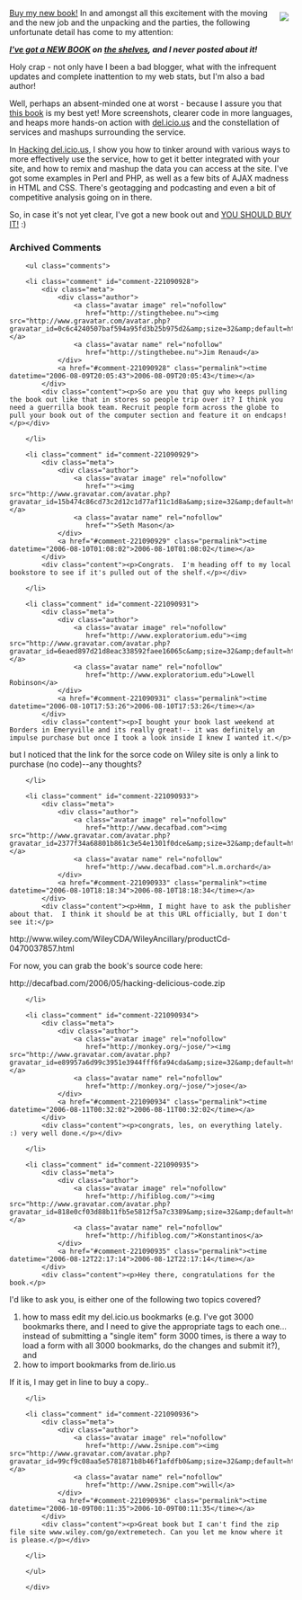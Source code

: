 <a href="http://flickr.com/photos/deusx/197593569/"><img style="border: none; padding: 0.5em; float: right" src="http://static.flickr.com/60/197593569_afeccccfd9_m.jpg" /></a><a href="http://www.amazon.com/exec/obidos/ASIN/0470037857/0xdecafbad01-20/104-2713105-4524705?%5Fencoding=UTF8&camp=1789&link%5Fcode=xm2">Buy my new book!</a>  In and amongst all this excitement with the moving and the new job and the unpacking and the parties, the following unfortunate detail has come to my attention:

<b><i><a href="http://www.amazon.com/exec/obidos/ASIN/0470037857/0xdecafbad01-20/104-2713105-4524705?%5Fencoding=UTF8&camp=1789&link%5Fcode=xm2">I've got a NEW BOOK</a> on <a href="http://flickr.com/photos/deusx/197593569/in/photostream/">the shelves</a>, and I never posted about it!</i></b>

Holy crap - not only have I been a bad blogger, what with the infrequent updates and complete inattention to my web stats, but I'm also a bad author!

Well, perhaps an absent-minded one at worst - because I assure you that <a href="http://www.amazon.com/exec/obidos/ASIN/0470037857/0xdecafbad01-20/104-2713105-4524705?%5Fencoding=UTF8&camp=1789&link%5Fcode=xm2">this book</a> is my best yet!  More screenshots, clearer code in more languages, and heaps more hands-on action with <a href="http://del.icio.us">del.icio.us</a> and the constellation of services and mashups surrounding the service.  

In <a href="http://www.amazon.com/exec/obidos/ASIN/0470037857/0xdecafbad01-20/104-2713105-4524705?%5Fencoding=UTF8&camp=1789&link%5Fcode=xm2">Hacking del.icio.us</a>, I show you how to tinker around with various ways to more effectively use the service, how to get it better integrated with your site, and how to remix and mashup the data you can access at the site.  I've got some examples in Perl and PHP, as well as a few bits of AJAX madness in HTML and CSS.  There's geotagging and podcasting and even a bit of competitive analysis going on in there.

So, in case it's not yet clear, I've got a new book out and <a href="http://www.amazon.com/exec/obidos/ASIN/0470037857/0xdecafbad01-20/104-2713105-4524705?%5Fencoding=UTF8&camp=1789&link%5Fcode=xm2">YOU SHOULD BUY IT!</a>  :)

<div id="comments" class="comments archived-comments">
            <h3>Archived Comments</h3>
            
        <ul class="comments">
            
        <li class="comment" id="comment-221090928">
            <div class="meta">
                <div class="author">
                    <a class="avatar image" rel="nofollow" 
                       href="http://stingthebee.nu"><img src="http://www.gravatar.com/avatar.php?gravatar_id=0c6c4240507baf594a95fd3b25b975d2&amp;size=32&amp;default=http://mediacdn.disqus.com/1320279820/images/noavatar32.png"/></a>
                    <a class="avatar name" rel="nofollow" 
                       href="http://stingthebee.nu">Jim Renaud</a>
                </div>
                <a href="#comment-221090928" class="permalink"><time datetime="2006-08-09T20:05:43">2006-08-09T20:05:43</time></a>
            </div>
            <div class="content"><p>So are you that guy who keeps pulling the book out like that in stores so people trip over it? I think you need a guerrilla book team. Recruit people form across the globe to pull your book out of the computer section and feature it on endcaps!</p></div>
            
        </li>
    
        <li class="comment" id="comment-221090929">
            <div class="meta">
                <div class="author">
                    <a class="avatar image" rel="nofollow" 
                       href=""><img src="http://www.gravatar.com/avatar.php?gravatar_id=15b474c86cd73c2d12c1d77af11c1d8a&amp;size=32&amp;default=http://mediacdn.disqus.com/1320279820/images/noavatar32.png"/></a>
                    <a class="avatar name" rel="nofollow" 
                       href="">Seth Mason</a>
                </div>
                <a href="#comment-221090929" class="permalink"><time datetime="2006-08-10T01:08:02">2006-08-10T01:08:02</time></a>
            </div>
            <div class="content"><p>Congrats.  I'm heading off to my local bookstore to see if it's pulled out of the shelf.</p></div>
            
        </li>
    
        <li class="comment" id="comment-221090931">
            <div class="meta">
                <div class="author">
                    <a class="avatar image" rel="nofollow" 
                       href="http://www.exploratorium.edu"><img src="http://www.gravatar.com/avatar.php?gravatar_id=6eaed897d21d8eac338592faee16065c&amp;size=32&amp;default=http://mediacdn.disqus.com/1320279820/images/noavatar32.png"/></a>
                    <a class="avatar name" rel="nofollow" 
                       href="http://www.exploratorium.edu">Lowell Robinson</a>
                </div>
                <a href="#comment-221090931" class="permalink"><time datetime="2006-08-10T17:53:26">2006-08-10T17:53:26</time></a>
            </div>
            <div class="content"><p>I bought your book last weekend at Borders in Emeryville and its really great!-- it was definitely an impulse purchase but once I took a look inside I knew I wanted it.</p>

<p>but I noticed that the link for the sorce code on Wiley site is only a link to purchase (no code)--any thoughts?</p></div>
            
        </li>
    
        <li class="comment" id="comment-221090933">
            <div class="meta">
                <div class="author">
                    <a class="avatar image" rel="nofollow" 
                       href="http://www.decafbad.com"><img src="http://www.gravatar.com/avatar.php?gravatar_id=2377f34a68801b861c3e54e1301f0dce&amp;size=32&amp;default=http://mediacdn.disqus.com/1320279820/images/noavatar32.png"/></a>
                    <a class="avatar name" rel="nofollow" 
                       href="http://www.decafbad.com">l.m.orchard</a>
                </div>
                <a href="#comment-221090933" class="permalink"><time datetime="2006-08-10T18:18:34">2006-08-10T18:18:34</time></a>
            </div>
            <div class="content"><p>Hmm, I might have to ask the publisher about that.  I think it should be at this URL officially, but I don't see it:</p>

<p>http://www.wiley.com/WileyCDA/WileyAncillary/productCd-0470037857.html</p>

<p>For now, you can grab the book's source code here:</p>

<p>http://decafbad.com/2006/05/hacking-delicious-code.zip</p></div>
            
        </li>
    
        <li class="comment" id="comment-221090934">
            <div class="meta">
                <div class="author">
                    <a class="avatar image" rel="nofollow" 
                       href="http://monkey.org/~jose/"><img src="http://www.gravatar.com/avatar.php?gravatar_id=e89957a6d99c3951e3944fff6fa94cda&amp;size=32&amp;default=http://mediacdn.disqus.com/1320279820/images/noavatar32.png"/></a>
                    <a class="avatar name" rel="nofollow" 
                       href="http://monkey.org/~jose/">jose</a>
                </div>
                <a href="#comment-221090934" class="permalink"><time datetime="2006-08-11T00:32:02">2006-08-11T00:32:02</time></a>
            </div>
            <div class="content"><p>congrats, les, on everything lately. :) very well done.</p></div>
            
        </li>
    
        <li class="comment" id="comment-221090935">
            <div class="meta">
                <div class="author">
                    <a class="avatar image" rel="nofollow" 
                       href="http://hifiblog.com/"><img src="http://www.gravatar.com/avatar.php?gravatar_id=818e0cf03d88b11fb5e5812f5a7c3389&amp;size=32&amp;default=http://mediacdn.disqus.com/1320279820/images/noavatar32.png"/></a>
                    <a class="avatar name" rel="nofollow" 
                       href="http://hifiblog.com/">Konstantinos</a>
                </div>
                <a href="#comment-221090935" class="permalink"><time datetime="2006-08-12T22:17:14">2006-08-12T22:17:14</time></a>
            </div>
            <div class="content"><p>Hey there, congratulations for the book.</p>

<p>I'd like to ask you, is either one of the following two topics covered?</p>

<ol>
<li>how to mass edit my del.icio.us bookmarks (e.g. I've got 3000 bookmarks there, and I need to give the appropriate tags to each one... instead of submitting a "single item" form 3000 times, is there a way to load a form with all 3000 bookmarks, do the changes and submit it?), and</li>
<li>how to import bookmarks from de.lirio.us</li>
</ol>

<p>If it is, I may get in line to buy a copy..</p></div>
            
        </li>
    
        <li class="comment" id="comment-221090936">
            <div class="meta">
                <div class="author">
                    <a class="avatar image" rel="nofollow" 
                       href="http://www.2snipe.com"><img src="http://www.gravatar.com/avatar.php?gravatar_id=99cf9c08aa5e5781871b8b46f1afdfb0&amp;size=32&amp;default=http://mediacdn.disqus.com/1320279820/images/noavatar32.png"/></a>
                    <a class="avatar name" rel="nofollow" 
                       href="http://www.2snipe.com">will</a>
                </div>
                <a href="#comment-221090936" class="permalink"><time datetime="2006-10-09T00:11:35">2006-10-09T00:11:35</time></a>
            </div>
            <div class="content"><p>Great book but I can't find the zip file site www.wiley.com/go/extremetech. Can you let me know where it is please.</p></div>
            
        </li>
    
        </ul>
    
        </div>
    